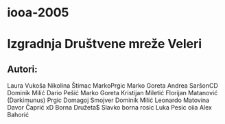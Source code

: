 # iooa-2005
# Izgradnja Društvene mreže Veleri

## Autori:
Laura Vukoša
Nikolina Štimac
MarkoPrgic
Marko Goreta
Andrea SaršonCD 
Dominik Milić
Dario Pešić
Marko Goreta
Kristijan Miletić
Florijan Matanović (Darkimunus)
Prgic
Domagoj Smojver
Dominik Milić
Leonardo Matovina
Davor Čaprić xD
Borna Družeta$
Slavko
borna rosic
Luka Pesic oiia
Alex Bahorić
